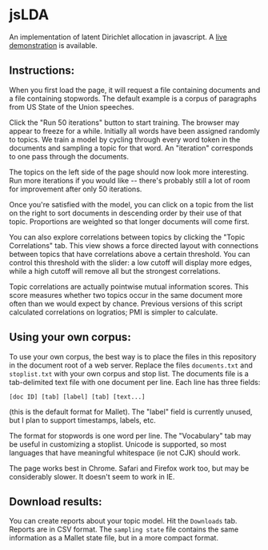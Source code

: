 jsLDA
=====

An implementation of latent Dirichlet allocation in javascript. A [live demonstration](http://mimno.infosci.cornell.edu/jsLDA/jslda.html) is available.

Instructions:
------------

When you first load the page, it will request a file containing documents and a file containing stopwords. The default example is a corpus of paragraphs from US State of the Union speeches.

Click the "Run 50 iterations" button to start training. The browser may appear to freeze for a while.
Initially all words have been assigned randomly to topics.
We train a model by cycling through every word token in the documents and sampling a topic for that word.
An "iteration" corresponds to one pass through the documents.

The topics on the left side of the page should now look more interesting. Run more iterations if you would like -- there's probably still a lot of room for improvement after only 50 iterations.

Once you're satisfied with the model, you can click on a topic from the list on the right to sort documents in descending order by their use of that topic. Proportions are weighted so that longer documents will come first.

You can also explore correlations between topics by clicking the "Topic Correlations" tab. This view shows a force directed layout with connections between topics that have correlations above a certain threshold. You can control this threshold with the slider: a low cutoff will display more edges, while a high cutoff will remove all but the strongest correlations.

Topic correlations are actually pointwise mutual information scores. This score measures whether two topics occur
in the same document more often than we would expect by chance. Previous versions of this script calculated correlations
on logratios; PMI is simpler to calculate.

Using your own corpus:
---------------------

To use your own corpus, the best way is to place the files in this repository in the document root of a web server.
Replace the files `documents.txt` and `stoplist.txt` with your own corpus and stop list.
The documents file is a tab-delimited text file with one document per line. Each line has three fields:

    [doc ID] [tab] [label] [tab] [text...]

(this is the default format for Mallet). The "label" field is currently unused, but I plan to support timestamps, labels, etc.

The format for stopwords is one word per line. The "Vocabulary" tab may be useful in customizing a stoplist. Unicode is supported, so most languages that have meaningful whitespace (ie not CJK) should work.

The page works best in Chrome. Safari and Firefox work too, but may be considerably slower. It doesn't seem to work in IE.

Download results:
----------------

You can create reports about your topic model. Hit the `Downloads` tab.
Reports are in CSV format. The `sampling state` file contains the same information as a Mallet state file, but in a more compact format. 
